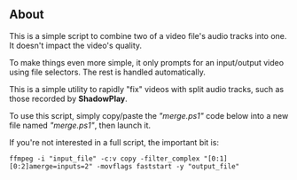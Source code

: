 ## About

This is a simple script to combine two of a video file's audio tracks into one. It doesn't impact the video's quality.

To make things even more simple, it only prompts for an input/output video using file selectors. The rest is handled automatically.

This is a simple utility to rapidly "fix" videos with split audio tracks, such as those recorded by **ShadowPlay**.

To use this script, simply copy/paste the *"merge.ps1"* code below into a new file named *"merge.ps1"*, then launch it.

If you're not interested in a full script, the important bit is:

```ffmpeg -i "input_file" -c:v copy -filter_complex "[0:1][0:2]amerge=inputs=2" -movflags faststart -y "output_file"```